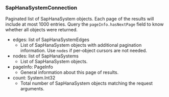 ### SapHanaSystemConnection
Paginated list of SapHanaSystem objects. Each page of the results will include at most 1000 entries. Query the `pageInfo.hasNextPage` field to know whether all objects were returned.

- edges: list of SapHanaSystemEdges
  - List of SapHanaSystem objects with additional pagination information. Use `nodes` if per-object cursors are not needed.
- nodes: list of SapHanaSystems
  - List of SapHanaSystem objects.
- pageInfo: PageInfo
  - General information about this page of results.
- count: System.Int32
  - Total number of SapHanaSystem objects matching the request arguments.

